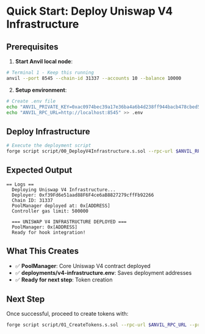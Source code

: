 # Quick Start: Deploy Uniswap V4 Infrastructure

## Prerequisites

1. **Start Anvil local node**:
```bash
# Terminal 1 - Keep this running
anvil --port 8545 --chain-id 31337 --accounts 10 --balance 10000
```

2. **Setup environment**:
```bash
# Create .env file
echo "ANVIL_PRIVATE_KEY=0xac0974bec39a17e36ba4a6b4d238ff944bacb478cbed5efcae784d7bf4f2ff80" > .env
echo "ANVIL_RPC_URL=http://localhost:8545" >> .env
```

## Deploy Infrastructure

```bash
# Execute the deployment script
forge script script/00_DeployV4Infrastructure.s.sol --rpc-url $ANVIL_RPC_URL --private-key $ANVIL_PRIVATE_KEY --broadcast -vvv
```

## Expected Output

```
== Logs ==
  Deploying Uniswap V4 Infrastructure...
  Deployer: 0xf39Fd6e51aad88F6F4ce6aB8827279cffFb92266
  Chain ID: 31337
  PoolManager deployed at: 0x[ADDRESS]
  Controller gas limit: 500000

  === UNISWAP V4 INFRASTRUCTURE DEPLOYED ===
  PoolManager: 0x[ADDRESS]
  Ready for hook integration!
```

## What This Creates

- ✅ **PoolManager**: Core Uniswap V4 contract deployed
- ✅ **deployments/v4-infrastructure.env**: Saves deployment addresses
- ✅ **Ready for next step**: Token creation

## Next Step

Once successful, proceed to create tokens with:
```bash
forge script script/01_CreateTokens.s.sol --rpc-url $ANVIL_RPC_URL --private-key $ANVIL_PRIVATE_KEY --broadcast -vvv
```